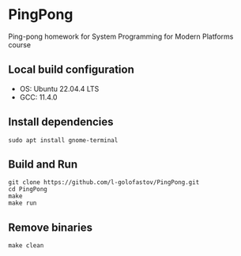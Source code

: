 # PingPong
Ping-pong homework for System Programming for Modern Platforms course

## Local build configuration
* OS: Ubuntu 22.04.4 LTS
* GCC: 11.4.0

## Install dependencies
```
sudo apt install gnome-terminal
```

## Build and Run
```
git clone https://github.com/l-golofastov/PingPong.git
cd PingPong
make
make run
```

## Remove binaries
```
make clean
```
